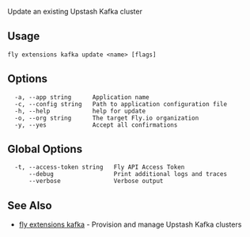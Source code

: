 Update an existing Upstash Kafka cluster


## Usage
~~~
fly extensions kafka update <name> [flags]
~~~

## Options

~~~
  -a, --app string      Application name
  -c, --config string   Path to application configuration file
  -h, --help            help for update
  -o, --org string      The target Fly.io organization
  -y, --yes             Accept all confirmations
~~~

## Global Options

~~~
  -t, --access-token string   Fly API Access Token
      --debug                 Print additional logs and traces
      --verbose               Verbose output
~~~

## See Also

* [fly extensions kafka](/docs/flyctl/extensions-kafka/)	 - Provision and manage Upstash Kafka clusters

